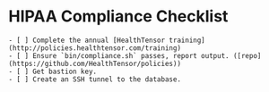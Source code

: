 # HIPAA Compliance Checklist

    - [ ] Complete the annual [HealthTensor training](http://policies.healthtensor.com/training)
    - [ ] Ensure `bin/compliance.sh` passes, report output. ([repo](https://github.com/HealthTensor/policies))
    - [ ] Get bastion key.
    - [ ] Create an SSH tunnel to the database.
